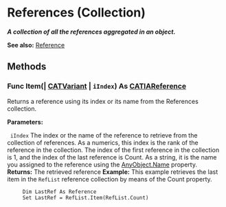 # References (Collection)

**_A collection of all the references aggregated in an object._**

**See also:**      [Reference](../InfInterfaces/interface_Reference_17481.md)

## Methods

### Func **Item**(| [CATVariant](../System/typedef_CATVariant_20656.md) | `iIndex`) As [CATIAReference](../InfInterfaces/interface_Reference_17481.md)

   Returns a reference using its index or its name from the References collection.

**Parameters:**

` iIndex`      The index or the name of the reference to retrieve from the collection of references. As a numerics, this index is the rank of the reference in the collection. The index of the first reference in the collection is 1, and the index of the last reference is Count. As a string, it is the name you assigned to the reference using the
[AnyObject.Name](../System/interface_AnyObject_17321.htm#Name) property.  **Returns:**      The retrieved reference  **Example:**      This example retrieves the last item in the `RefList` reference collection by means of the Count property.

```VBScript
     Dim LastRef As Reference
     Set LastRef = RefList.Item(RefList.Count)

```